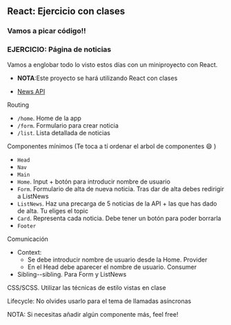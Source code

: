 ## React: Ejercicio con clases

### Vamos a picar código!!



### EJERCICIO: Página de noticias


Vamos a englobar todo lo visto estos días con un miniproyecto con React. 

- **NOTA**:Este proyecto se hará utilizando React con clases

- [News API](https://developer.nytimes.com/apis) 

Routing
- `/home`. Home de la app
- `/form`. Formulario para crear noticia
- `/list`. Lista detallada de noticias

Componentes mínimos (Te toca a tí ordenar el arbol de componentes :smile: )
- `Head`
- `Nav`
- `Main`
- `Home`. Input + botón para introducir nombre de usuario
- `Form`. Formulario de alta de nueva noticia. Tras dar de alta debes redirigir a ListNews
- `ListNews`. Haz una precarga de 5 noticias de la API + las que has dado de alta. Tu eliges el topic
- `Card`. Representa cada noticia. Debe tener un botón para poder borrarla
- `Footer`

Comunicación
- Context:
    - Se debe introducir nombre de usuario desde la Home. Provider
	- En el Head debe aparecer el nombre de usuario. Consumer
- Sibling--sibling. Para Form y ListNews

CSS/SCSS. Utilizar las técnicas de estilo vistas en clase

Lifecycle: No olvides usarlo para el tema de llamadas asíncronas

NOTA: Si necesitas añadir algún componente más, feel free!

